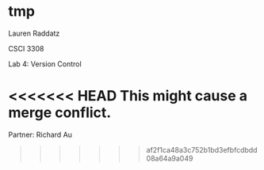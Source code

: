 # tmp

Lauren Raddatz

CSCI 3308

Lab 4: Version Control

<<<<<<< HEAD
This might cause a merge conflict.
=======
Partner: Richard Au
>>>>>>> af2f1ca48a3c752b1bd3efbfcdbdd08a64a9a049
